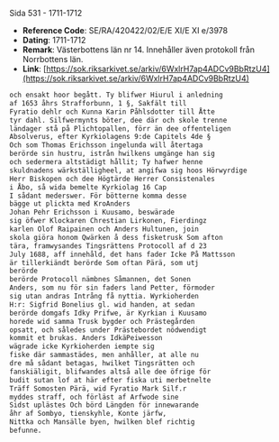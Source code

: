 Sida 531 - 1711-1712

- **Reference Code**: SE/RA/420422/02/E/E XI/E XI e/3978
- **Dating**: 1711-1712
- **Remark**: Västerbottens län nr 14. Innehåller även protokoll från Norrbottens län.
- **Link**: [https://sok.riksarkivet.se/arkiv/6WxlrH7ap4ADCv9BbRtzU4](https://sok.riksarkivet.se/arkiv/6WxlrH7ap4ADCv9BbRtzU4)

```txt linenums="1"
och ensakt hoor begått. Ty blifwer Hiurul i anledning
af 1653 åhrs Strafforbunn, 1 §, Sakfält till
Fyratio dehlr och Kunna Karin Påhlsdotter till Åtte
tyr dahl. Silfwermynts böter, dee där och skole trenne
ländager stå på Plichtopallen, förr än dee offenteligen
Absolverus, efter Kyrkiolagens 9:de Capitels 4de §
Och som Thomas Erichsson ingelunda will återtaga
berörde sin hustru, istrån hwilkens umgänge han sig
och sedermera altstädigt hållit; Ty hafwer henne
skuldnadens wärkställigheel, at angifwa sig hoos Hörwyrdige
Herr Biskopen och dee Högtärde Herrer Consistenales
i Åbo, så wida bemelte Kyrkiolag 16 Cap
I sådant mederswer. För bötterne komma desse
bägge ut plickta med KroAnders
Johan Pehr Erichsson i Kuusamo, beswärade
sig öfwer Klockaren Chrestian Lirkonen, Fierdingz
karlen Olof Raipainen och Anders Hultunen, join
skola giöra honom Qwärken å dess fisketrusk Som afton
tära, framwysandes Tingsrättens Protocoll af d 23
July 1688, aff innehåld, det hans fader Icke På Mattsson
är tillerkiändt berörde Som oftan Pärä, som utj
berörde
berörde Protocoll nämbnes Såmannen, det Sonen
Anders, som nu för sin faders land Petter, förmoder
sig utan andras Intrång få nyttia. Wyrkioherden
H:r: Sigfrid Bonelius gl. wid handen, at sedan
berörde domgafs Idky Prifwe, är Kyrkian i Kuusamo
horede wid samma Trusk bygder och Prästegården
opsatt, och således under Prästebordet nödwendigt
kommit et brukas. Anders IdkäPeiwesson
wägrade icke Kyrkioherden iempte sig
fiske där sammastädes, men anhåller, at alle nu
dre må sådant betagas, hwilket Tingsrätten och
fanskiäligit, blifwandes altså alle dee öfrige för
budit sutan lof at här efter fiska uti merbetnelte
Träff Somosten Pärä, wid Fyratio Mark Silf.r
myddes straff, och förläst af Arfwode sine
Sidst uplästes Och börd Längden för innewarande
åhr af Sombyo, tienskyhle, Konte järfw,
Nittka och Mansälle byen, hwilken blef richtig
befunne.
```
